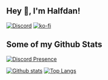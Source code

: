 ## Hey 👋, I'm Halfdan!
[![Discord](https://img.shields.io/discord/741705081715687424?label=&logo=discord&logoColor=ffffff&color=7389D8&labelColor=6A7EC2)](https://discord.lundhahn.dk)
[![ko-fi](https://ko-fi.com/img/githubbutton_sm.svg)](https://ko-fi.com/H2H87YMQ1)
## Some of my Github Stats
[![Discord Presence](https://lanyard.cnrad.dev/api/507873841721376779)](https://discord.com/users/507873841721376779)

[![Github stats](https://github-readme-stats.vercel.app/api?username=HalfdanDK&show_icons=true&include_all_commits=true)](https://github.com/HalfdanDK/github-readme-stats)
[![Top Langs](https://github-readme-stats.vercel.app/api/top-langs/?username=HalfdanDK&layout=compact)](https://github.com/HalfdanDK/github-readme-stats)
